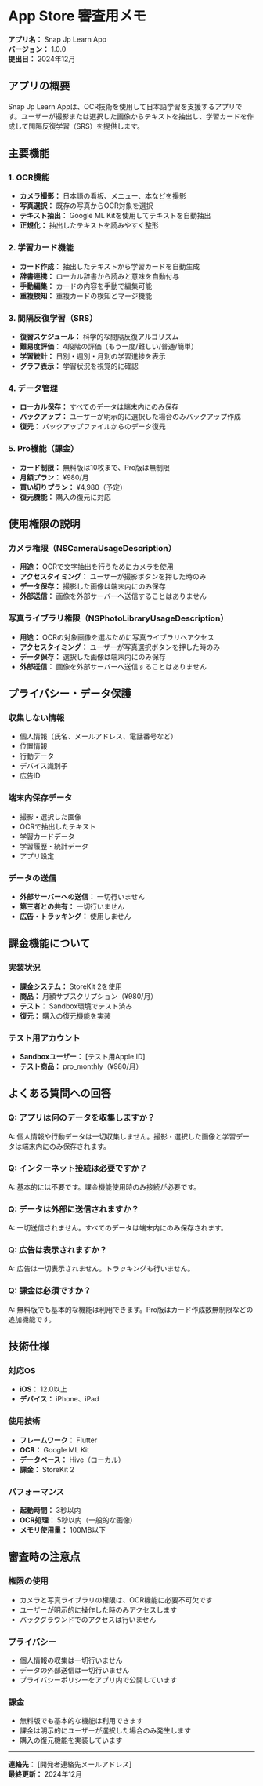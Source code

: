 # App Store 審査用メモ

**アプリ名：** Snap Jp Learn App  
**バージョン：** 1.0.0  
**提出日：** 2024年12月

## アプリの概要

Snap Jp Learn Appは、OCR技術を使用して日本語学習を支援するアプリです。ユーザーが撮影または選択した画像からテキストを抽出し、学習カードを作成して間隔反復学習（SRS）を提供します。

## 主要機能

### 1. OCR機能
- **カメラ撮影：** 日本語の看板、メニュー、本などを撮影
- **写真選択：** 既存の写真からOCR対象を選択
- **テキスト抽出：** Google ML Kitを使用してテキストを自動抽出
- **正規化：** 抽出したテキストを読みやすく整形

### 2. 学習カード機能
- **カード作成：** 抽出したテキストから学習カードを自動生成
- **辞書連携：** ローカル辞書から読みと意味を自動付与
- **手動編集：** カードの内容を手動で編集可能
- **重複検知：** 重複カードの検知とマージ機能

### 3. 間隔反復学習（SRS）
- **復習スケジュール：** 科学的な間隔反復アルゴリズム
- **難易度評価：** 4段階の評価（もう一度/難しい/普通/簡単）
- **学習統計：** 日別・週別・月別の学習進捗を表示
- **グラフ表示：** 学習状況を視覚的に確認

### 4. データ管理
- **ローカル保存：** すべてのデータは端末内にのみ保存
- **バックアップ：** ユーザーが明示的に選択した場合のみバックアップ作成
- **復元：** バックアップファイルからのデータ復元

### 5. Pro機能（課金）
- **カード制限：** 無料版は10枚まで、Pro版は無制限
- **月額プラン：** ¥980/月
- **買い切りプラン：** ¥4,980（予定）
- **復元機能：** 購入の復元に対応

## 使用権限の説明

### カメラ権限（NSCameraUsageDescription）
- **用途：** OCRで文字抽出を行うためにカメラを使用
- **アクセスタイミング：** ユーザーが撮影ボタンを押した時のみ
- **データ保存：** 撮影した画像は端末内にのみ保存
- **外部送信：** 画像を外部サーバーへ送信することはありません

### 写真ライブラリ権限（NSPhotoLibraryUsageDescription）
- **用途：** OCRの対象画像を選ぶために写真ライブラリへアクセス
- **アクセスタイミング：** ユーザーが写真選択ボタンを押した時のみ
- **データ保存：** 選択した画像は端末内にのみ保存
- **外部送信：** 画像を外部サーバーへ送信することはありません

## プライバシー・データ保護

### 収集しない情報
- 個人情報（氏名、メールアドレス、電話番号など）
- 位置情報
- 行動データ
- デバイス識別子
- 広告ID

### 端末内保存データ
- 撮影・選択した画像
- OCRで抽出したテキスト
- 学習カードデータ
- 学習履歴・統計データ
- アプリ設定

### データの送信
- **外部サーバーへの送信：** 一切行いません
- **第三者との共有：** 一切行いません
- **広告・トラッキング：** 使用しません

## 課金機能について

### 実装状況
- **課金システム：** StoreKit 2を使用
- **商品：** 月額サブスクリプション（¥980/月）
- **テスト：** Sandbox環境でテスト済み
- **復元：** 購入の復元機能を実装

### テスト用アカウント
- **Sandboxユーザー：** [テスト用Apple ID]
- **テスト商品：** pro_monthly（¥980/月）

## よくある質問への回答

### Q: アプリは何のデータを収集しますか？
A: 個人情報や行動データは一切収集しません。撮影・選択した画像と学習データは端末内にのみ保存されます。

### Q: インターネット接続は必要ですか？
A: 基本的には不要です。課金機能使用時のみ接続が必要です。

### Q: データは外部に送信されますか？
A: 一切送信されません。すべてのデータは端末内にのみ保存されます。

### Q: 広告は表示されますか？
A: 広告は一切表示されません。トラッキングも行いません。

### Q: 課金は必須ですか？
A: 無料版でも基本的な機能は利用できます。Pro版はカード作成数無制限などの追加機能です。

## 技術仕様

### 対応OS
- **iOS：** 12.0以上
- **デバイス：** iPhone、iPad

### 使用技術
- **フレームワーク：** Flutter
- **OCR：** Google ML Kit
- **データベース：** Hive（ローカル）
- **課金：** StoreKit 2

### パフォーマンス
- **起動時間：** 3秒以内
- **OCR処理：** 5秒以内（一般的な画像）
- **メモリ使用量：** 100MB以下

## 審査時の注意点

### 権限の使用
- カメラと写真ライブラリの権限は、OCR機能に必要不可欠です
- ユーザーが明示的に操作した時のみアクセスします
- バックグラウンドでのアクセスは行いません

### プライバシー
- 個人情報の収集は一切行いません
- データの外部送信は一切行いません
- プライバシーポリシーをアプリ内で公開しています

### 課金
- 無料版でも基本的な機能は利用できます
- 課金は明示的にユーザーが選択した場合のみ発生します
- 購入の復元機能を実装しています

---

**連絡先：** [開発者連絡先メールアドレス]  
**最終更新：** 2024年12月
